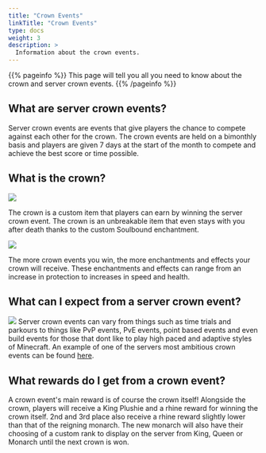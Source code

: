 ```yaml
---
title: "Crown Events"
linkTitle: "Crown Events"
type: docs
weight: 3
description: >
  Information about the crown events.
---
```


{{% pageinfo %}}
This page will tell you all you need to know about the crown and server crown events.
{{% /pageinfo %}}

## What are server crown events?

Server crown events are events that give players the chance to compete against each other for the crown. The crown events are held on a bimonthly basis and players are given 7 days at the start of the month to compete and achieve the best score or time possible.

## What is the crown?

<img src="https://cdn.discordapp.com/attachments/751886709502771271/1158885365319471124/2023-10-03_22.56.06.png?ex=651ddf9a&is=651c8e1a&hm=957a265a3bf6225915149ea6b4d532cdf87ce6fe0a1cdf249b8de22d70bf7f6d&">

The crown is a custom item that players can earn by winning the server crown event. The crown is an unbreakable item that even stays with you after death thanks to the custom Soulbound enchantment.

<img src="https://cdn.discordapp.com/attachments/1132064917147631849/1158890251230658652/crown_owen_bitch.png?ex=651de427&is=651c92a7&hm=a0c633c360c784cd5a0689f77726a0ce745927a18ab9559ee9c8f4bd1b21aff8&">

 The more crown events you win, the more enchantments and effects your crown will receive. These enchantments and effects can range from an increase in protection to increases in speed and health.

## What can I expect from a server crown event?

<img src="https://cdn.discordapp.com/attachments/751886709502771271/1158885919672250409/2023-09-30_14.34.25.png?ex=651de01e&is=651c8e9e&hm=81e8c9ef11dc337736d4092d022e0f66b92c3aa0bc1bcca1923fe983ec91040c&">
Server crown events can vary from things such as time trials and parkours to things like PvP events, PvE events, point based events and even build events for those that dont like to play high paced and adaptive styles of Minecraft. An example of one of the servers most ambitious crown events can be found <a href="https://www.planetminecraft.com/project/ftc-october-2023-halloween-event/">here</a>.

## What rewards do I get from a crown event?

A crown event's main reward is of course the crown itself! Alongside the crown, players will receive a King Plushie and a rhine reward for winning the crown itself. 2nd and 3rd place also receive a rhine reward slightly lower than that of the reigning monarch. The new monarch will also have their choosing of a custom rank to display on the server from King, Queen or Monarch until the next crown is won.

